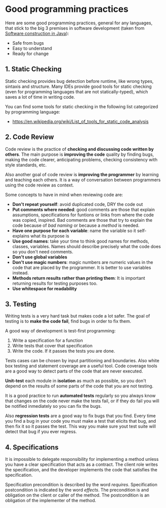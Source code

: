 # Good programming practices

Here are some good programming practices, general for any languages, that stick to the big 3 premises in software development (taken from [Software construction in Java](https://www.edx.org/es/course/software-construction-java-mitx-6-005-1x)):

- Safe from bugs
- Easy to understand
- Ready for change

## 1. Static Checking

Static checking provides bug detection before runtime, like wrong types, sintaxis and structure. Many IDEs provide good tools for static checking (even for programming languages that are not statically-typed), which saves a lot of time in writing code. 

You can find some tools for static checking in the following list categorized by programming language:

* https://en.wikipedia.org/wiki/List_of_tools_for_static_code_analysis

## 2. Code Review

Code review is the practice of **checking and discussing code written by others**. The main purpose is **improving the code** quality by finding bugs, making the code clearer, anticipating problems, checking consistency with style standards, etc. 

Also another goal of code review is **improving the programmer** by learning and teaching each others. It is a way of conversation between programmers using the code review as context.

Some concepts to have in mind when reviewing code are:
- **Don't repeat yourself**: avoid duplicated code, DRY the code out
- **Put comments where needed**: good comments are those that explain assumptions, specifications for funtions or links from where the code was copied, inspired. Bad comments are those that try to explain the code because of *bad naming* or because a *method* is needed. 
- **Have one purpose for each variable**: name the variable so it self-explains what its purpose is
- **Use good names**: take your time to think good names for methods, classes, variables. Names should describe precisely what the code does so you don't need comments.
- **Don't use global variables**
- **Don't use magic numbers**: magic numbers are numeric values in the code that are placed by the programmer. It is better to use variables instead.
- **Methods return results rather than printing them**: It is important returning results for testing purposes too.
- **Use whitespace for readability**

## 3. Testing

Writing tests is a very hard task but makes code a lot safer. The goal of testing is to **make the code fail**, find bugs in order to fix them.

A good way of development  is test-first programming:
1. Write a specification for a function
2. Write tests that cover that specification
3. Write the code. If it passes the tests you are done.

Tests cases can be chosen by input partitioning and boundaries. Also white box testing and statement coverage are a useful tool. Code coverage tools are a good way to detect parts of the code that are never executed.

**Unit-test** each module in **isolation** as much as possible, so you don't depend on the results of some parts of the code that you are not testing.

It is a good practice to run **automated tests** regularly so you always know that changes on the code never make the tests fail, or if they do fail you will be notified inmediately so you can fix the bugs.

Also **regression tests** are a good way to fix bugs that you find. Every time you find a bug in your code you must make a test that elicits that bug, and then fix it so it passes the test. This way you make sure yout test suite will detect that bug if you ever regress.

## 4. Specifications

It is impossible to delegate responsibility for implementing a method unless you have a clear specification that acts as a contract. The client role writes the specification, and the developer implements the code that satisfies the specification.

Specification precondition is described by the word *requires*. Specification postcondition is indicated by the word *effects*. The precondition is and obligation on the client or caller of the method. The postcondition is an obligation of the implementer of the method.



